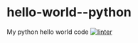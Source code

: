 # hello-world--python
My python hello world code
 [![linter](https://github.com/Rewa718/hello-world--python/workflows/linter/badge.svg)](https://github.com/marketplace/actions/super-linter)
